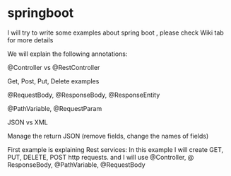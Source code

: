 # springboot
I will try to write some examples about spring boot , please check Wiki tab for more details

We will explain the following annotations:

@Controller vs @RestController

Get, Post, Put, Delete examples

@RequestBody, @ResponseBody, @ResponseEntity

@PathVariable, @RequestParam

JSON vs XML

Manage the return JSON (remove fields, change the names of fields)

First example is explaining Rest services: In this example I will create GET, PUT, DELETE, POST http requests.
and I will use @Controller, @ ResponseBody, @PathVariable, @RequestBody

